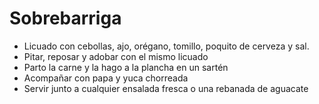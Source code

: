 Sobrebarriga
============

+ Licuado con cebollas, ajo, orégano, tomillo, poquito de cerveza y sal.
+ Pitar, reposar y adobar con el mismo licuado
+ Parto la carne y la hago a la plancha en un sartén
+ Acompañar con papa y yuca chorreada
+ Servir junto a cualquier ensalada fresca o una rebanada de aguacate
